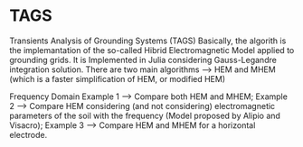 # TAGS
Transients Analysis of Grounding Systems (TAGS)
Basically, the algorith is the implemantation of the so-called Hibrid Electromagnetic Model applied to grounding grids. It is Implemented in Julia considering Gauss-Legandre integration solution. 
There are two main algorithms --> HEM and MHEM (which is a faster simplification of HEM, or modified HEM)

Frequency Domain
Example 1 --> Compare both HEM and MHEM;
Example 2 --> Compare HEM considering (and not considering) electromagnetic parameters of the soil with the frequency (Model proposed by Alipio and Visacro);
Example 3 --> Compare HEM and MHEM for a horizontal electrode.
